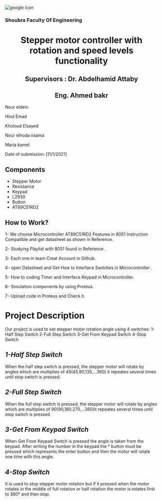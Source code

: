 ![google icon](https://th.bing.com/th/id/Rcbc91b79e3dd4579132f53c0133708a8?rik=Rd2rkYu9n98nfg&riu=http%3a%2f%2fwww.bu.edu.eg%2fportal%2fuploads%2fNewsImgs%2f1486454345.jpg&ehk=cGdMNJ0HatPPFD%2b1sM06OhCTR1bQiLc%2bEPYOJA2cPcc%3d&risl=&pid=ImgRaw)

   ### Shoubra Faculty Of Engineering
   
   

 <h1 align="center">  Stepper motor controller with rotation and speed levels functionality </h1>

  
 <h2 align="center"> Supervisors : Dr. Abdelhamid Attaby </h2>
 <h2 align="center">Eng. Ahmed bakr</h2>
 
<p align="left">
   Nour eldein
</p>
<p align="left">
   Hind Emad
</p>
<p align="left">
  Kholoud Elsayed
</p>
<p align="left">
   Nour elhoda osama
</p>
<p align="left">
Maria kamel  
</p>
<p align="left">
  Date of submission: [11/1/2021]
</p>


 ## Components
- Stepper Motor
- Resistance
- Keypad
- L2930
- Button
- AT89C51RD2


## How to Work?
1- We choose Microcontroller AT89C51RD2 Features in 8051 Instruction Compatible and get datasheet as shown in Reference.

2- Studying Playlist with 8051 found in Reference .

3- Each one in team Creat Account in Github.

4- open Datasheet and Get How to Interface Switches in Microcontroller .

5- How to coding Timer and Interface Keypad in Microcontroller.

6- Simulation components by using Proteus.

7- Upload code in Proteus and Check it.
# **Project Description**
Our project is used to set stepper motor rotation angle using 4 switches:
1-Half Step Switch
2-Full Step Switch
3-Get From Keypad Switch
4-Stop Switch
## ***1-Half Step Switch***
When the half step switch is pressed, the stepper motor will rotate by angles which are multiplies of 45(45,90,135,...360) it repeates several times until stop switch is pressed.
## ***2-Full Step Switch***
When the full step switch is pressed, the stepper motor will rotate by angles which are multiplies of 90(90,180.270,...360)it repeates several times until stop switch is pressed.
## ***3-Get From Keypad Switch***
When Get From Keypad Switch is pressed the angle is taken from the keypad. After writing the number in the keypad the * button must be pressed which represents the enter button and then the motor will rotate one time with this angle.
## ***4-Stop Switch***
It is used to stop stepper motor rotation but if it pressed when the motor rotates in the middle of full rotation or half rotation the motor is rotates first to 360° and then stop.



